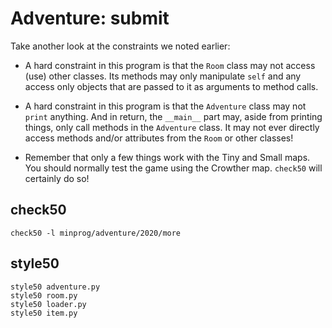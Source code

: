 # Adventure: submit

Take another look at the constraints we noted earlier:

- A hard constraint in this program is that the `Room` class may not access (use) other classes. Its methods may only manipulate `self` and any access only objects that are passed to it as arguments to method calls.

- A hard constraint in this program is that the `Adventure` class may not `print` anything. And in return, the `__main__` part may, aside from printing things, only call methods in the `Adventure` class. It may not ever directly access methods and/or attributes from the `Room` or other classes!

- Remember that only a few things work with the Tiny and Small maps. You should normally test the game using the Crowther map. `check50` will certainly do so!


## check50

	check50 -l minprog/adventure/2020/more


## style50

	style50 adventure.py
	style50 room.py
	style50 loader.py
	style50 item.py
